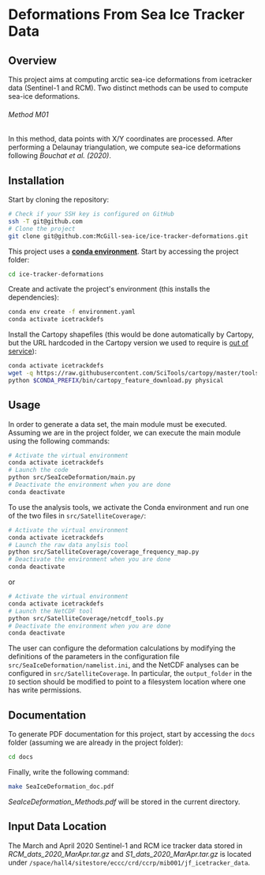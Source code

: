 # Deformations From Sea Ice Tracker Data

## Overview

This project aims at computing arctic sea-ice deformations from icetracker data (Sentinel-1 and RCM). Two distinct methods can be used to compute sea-ice deformations. 

###### Method M01

In this method, data points with X/Y coordinates are processed. After performing a Delaunay triangulation, we compute sea-ice deformations following *Bouchat et al. (2020)*.

## Installation

Start by cloning the repository:

```bash
# Check if your SSH key is configured on GitHub
ssh -T git@github.com
# Clone the project
git clone git@github.com:McGill-sea-ice/ice-tracker-deformations.git
```

This project uses a [**conda environment**][conda]. Start by accessing the project folder:

[conda]: https://docs.conda.io/en/latest/miniconda.html

```bash
cd ice-tracker-deformations
```

Create and activate the project's environment (this installs the dependencies):

```bash
conda env create -f environment.yaml
conda activate icetrackdefs
```

Install the Cartopy shapefiles (this would be done automatically by Cartopy, but the URL hardcoded in the Cartopy version we used to require is [out of service][1]):
~~~bash
conda activate icetrackdefs
wget -q https://raw.githubusercontent.com/SciTools/cartopy/master/tools/cartopy_feature_download.py -O $CONDA_PREFIX/bin/cartopy_feature_download.py
python $CONDA_PREFIX/bin/cartopy_feature_download.py physical
~~~


[1]: https://github.com/SciTools/cartopy/pull/1833
## Usage

In order to generate a data set, the main module must be executed. Assuming we are in the project folder, we can execute the main module using the following commands:

```bash
# Activate the virtual environment
conda activate icetrackdefs
# Launch the code
python src/SeaIceDeformation/main.py
# Deactivate the environment when you are done
conda deactivate
```

To use the analysis tools, we activate the Conda environment and run one of the two files in `src/SatelliteCoverage/`:

```bash
# Activate the virtual environment
conda activate icetrackdefs
# Launch the raw data anylsis tool
python src/SatelliteCoverage/coverage_frequency_map.py
# Deactivate the environment when you are done
conda deactivate
```

or

```bash
# Activate the virtual environment
conda activate icetrackdefs
# Launch the NetCDF tool
python src/SatelliteCoverage/netcdf_tools.py
# Deactivate the environment when you are done
conda deactivate
```

The user can configure the deformation calculations by modifying the definitions of the parameters in the configuration file `src/SeaIceDeformation/namelist.ini`, and the NetCDF analyses can be configured in `src/SatelliteCoverage`. In particular, the `output_folder` in the `IO` section should be modified to point to a filesystem location where one has write permissions. 

## Documentation

To generate PDF documentation for this project, start by accessing the `docs` folder (assuming we are already in the project folder):

```bash
cd docs
```

Finally, write the following command:

```bash
make SeaIceDeformation_doc.pdf
```

*SeaIceDeformation_Methods.pdf* will be stored in the current directory.

## Input Data Location

The March and April 2020 Sentinel-1 and RCM ice tracker data stored in *RCM_dats_2020_MarApr.tar.gz* and *S1_dats_2020_MarApr.tar.gz* is located under `/space/hall4/sitestore/eccc/crd/ccrp/mib001/jf_icetracker_data`.


